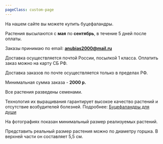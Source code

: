 ```yaml
---
pageClass: custom-page
---
```

На нашем сайте вы можете купить буцефаландры.

Растения высылаются с **мая** по **сентябрь**, в течение 5 дней после оплаты.

Заказы принимаю по email: [**anubias2000@mail.ru**](mailto:anubias2000@mail.ru)

Доставка осуществляется почтой России, посылкой 1 класса. Оплатить заказ можно на карту СБ РФ.

Доставка заказов по почте осуществляется только в пределах РФ.

Минимальная сумма заказа - **2000 р.**

Все растения разведены семенами.

Технология их выращивания гарантирует высокое качество растений и отсутствие возбудителей болезней.
Подробнее: [Буцефаландры для души](/breeding/)

На фотографиях показан минимальный размер реализуемых растений.

Представить реальный размер растения можно по диаметру горшка. В верхней части он составляет 5,5 см.

<Shop/>
